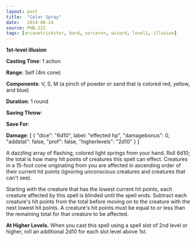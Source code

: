 ```yaml
---
layout: post
title:  "Color Spray"
date:   2014-08-24
source: PHB.222
tags: [arcanetrickster, bard, sorcerer, wizard, level1, illusion]
---
```


**1st-level illusion**

**Casting Time**: 1 action

**Range**: Self (4m cone)

**Components**: V, S, M (a pinch of powder or sand that is colored red, yellow, and blue)

**Duration**: 1 round

**Saving Throw**:

**Save For**:

**Damage**: [ { "dice": "6d10", label: "effected hp", "damagebonus": 0, "addstat": false, "prof": false, "higherlevels": "2d10" } ]

A dazzling array of flashing, colored light springs from your hand. Roll 6d10; the total is how many hit points of creatures this spell can effect. Creatures in a 15-foot cone originating from you are affected in ascending order of their current hit points (ignoring unconscious creatures and creatures that can't see).

Starting with the creature that has the lowest current hit points, each creature affected by this spell is blinded until the spell ends. Subtract each creature's hit points from the total before moving on to the creature with the next lowest hit points. A creature's hit points must be equal to or less than the remaining total for that creature to be affected.

**At Higher Levels.** When you cast this spell using a spell slot of 2nd level or higher, roll an additional 2d10 for each slot level above 1st.
